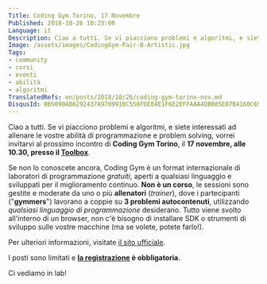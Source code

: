 ```yaml
---
Title: Coding Gym Torino, 17 Novembre
Published: 2018-10-26 10:25:00
Language: it
Description: Ciao a tutti. Se vi piacciono problemi e algoritmi, e siete interessati ad allenare le vostre abilit&agrave; di programmazione e problem solving, vorrei invitarvi al prossimo incontro di Coding Gym Torino, il 17 novembre, alle 10.30, presso il Toolbox.
Image: /assets/images/CodingGym-Pair-B-Artistic.jpg
Tags:
- community
- corsi
- eventi
- abilità
- algoritmi
TranslatedRefs: en/posts/2018/10/26/coding-gym-torino-nov.md
DisqusId: 0B5090AB6292437A9709910C558FDE84E1F6E2EFFAAA4DB085E07B4160C65A5A
---
```

Ciao a tutti. Se vi piacciono problemi e algoritmi, e siete interessati ad allenare le vostre abilit&agrave; di programmazione e problem solving, vorrei invitarvi al prossimo incontro di **Coding Gym Torino**, il **17 novembre, alle 10.30, presso il <a href="http://www.toolboxoffice.it/" target="_blank">Toolbox</a>**.

Se non lo conoscete ancora, Coding Gym &egrave; un format internazionale di laboratori di programmazione *gratuiti*, aperti a qualsiasi linguaggio e sviluppati per il miglioramento continuo. **Non &egrave; un corso**, le sessioni sono gestite e moderate da uno o pi&ugrave; **allenatori** (*trainer*), dove i partecipanti ("**gymmers**") lavorano a coppie su **3 problemi autocontenuti**, utilizzando *qualsiasi linguaggio di programmazione* desiderano. Tutto viene svolto all'interno di un browser, non c'&egrave; bisogno di installare SDK o strumenti di sviluppo sulle vostre macchine (ma se volete, potete farlo!).

Per ulteriori informazioni, visitate <a href="https://coding-gym.org/" target="_blank">il sito ufficiale</a>.

I posti sono limitati e **<a href="https://coding-gym-to1118.eventbrite.it/" target="_blank">la registrazione</a> &egrave; obbligatoria**.

Ci vediamo in lab!